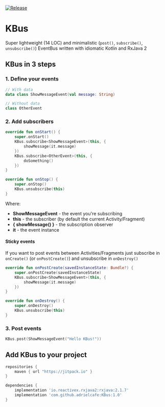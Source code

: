 [![Release](https://jitpack.io/v/adrielcafe/KBus.svg)](https://jitpack.io/#adrielcafe/KBus)

# KBus
Super lightweight (14 LOC) and minimalistic (`post()`, `subscribe()`, `unsubscribe()`) EventBus written with idiomatic Kotlin and RxJava 2

## KBus in 3 steps

### 1. Define your events
```kotlin
// With data
data class ShowMessageEvent(val message: String)

// Without data
class OtherEvent
```

### 2. Add subscribers
```kotlin
override fun onStart() {
    super.onStart()
    KBus.subscribe<ShowMessageEvent>(this, {
        showMessage(it.message)
    })
    KBus.subscribe<OtherEvent>(this, {
        doSomething()
    })
}

override fun onStop() {
    super.onStop()
    KBus.unsubscribe(this)
}
```

Where:
* **ShowMessageEvent** - the event you're subscribing
* **this** - the subscriber (by default the current Activity/Fragment)
* **{ showMessage() }** - the subscription observer
* **it** - the event instance

#### Sticky events
If you want to post events between Activities/Fragments just subscribe in `onCreate()` (or `onPostCreate()`) and unsubscribe in `onDestroy()`
```kotlin
override fun onPostCreate(savedInstanceState: Bundle?) {
    super.onPostCreate(savedInstanceState)
    KBus.subscribe<ShowMessageEvent>(this, {
        showMessage(it.message)
    })
}

override fun onDestroy() {
    super.onDestroy()
    KBus.unsubscribe(this)
}
```

### 3. Post events
```kotlin
KBus.post(ShowMessageEvent("Hello KBus!"))
```

## Add KBus to your project
```gradle
repositories {
    maven { url "https://jitpack.io" }
}

dependencies {
    implementation 'io.reactivex.rxjava2:rxjava:2.1.7'
    implementation 'com.github.adrielcafe:KBus:1.0'
}
```